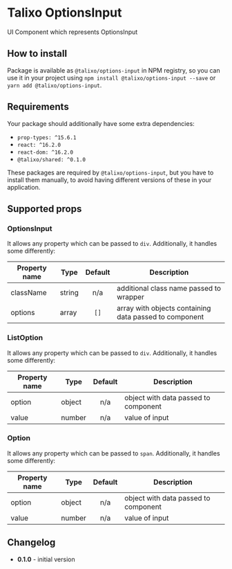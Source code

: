 # Talixo OptionsInput

UI Component which represents OptionsInput

## How to install

Package is available as `@talixo/options-input` in NPM registry, so you can use it in your project
using `npm install @talixo/options-input --save` or `yarn add @talixo/options-input`.

## Requirements

Your package should additionally have some extra dependencies:

- `prop-types: ^15.6.1`
- `react: ^16.2.0`
- `react-dom: ^16.2.0`
- `@talixo/shared: ^0.1.0`

These packages are required by `@talixo/options-input`, but you have to install them manually,
to avoid having different versions of these in your application.

## Supported props

### OptionsInput

It allows any property which can be passed to `div`. Additionally, it handles some differently:

Property name | Type      | Default | Description                    
--------------|-----------|:-------:|--------------------------------
className     | string    | n/a     | additional class name passed to wrapper
options       | array     | `[]`    | array with objects containing data passed to component

### ListOption

It allows any property which can be passed to `div`. Additionally, it handles some differently:

Property name | Type      | Default | Description                    
--------------|-----------|:-------:|--------------------------------
option        | object    | n/a     | object with data passed to component
value         | number    | n/a     | value of input

### Option

It allows any property which can be passed to `span`. Additionally, it handles some differently:

Property name | Type      | Default | Description                    
--------------|-----------|:-------:|--------------------------------
option        | object    | n/a     | object with data passed to component
value         | number    | n/a     | value of input

## Changelog

- **0.1.0** - initial version
